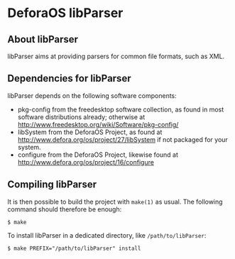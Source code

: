 DeforaOS libParser
==================

About libParser
---------------

libParser aims at providing parsers for common file formats, such as XML.


Dependencies for libParser
--------------------------

libParser depends on the following software components:
- pkg-config from the freedesktop software collection, as found in most
  software distributions already; otherwise at
  <http://www.freedesktop.org/wiki/Software/pkg-config/>
- libSystem from the DeforaOS Project, as found at
  <http://www.defora.org/os/project/27/libSystem> if not packaged for your
  system.
- configure from the DeforaOS Project, likewise found at
  <http://www.defora.org/os/project/16/configure>


Compiling libParser
---------------------

It is then possible to build the project with `make(1)` as usual. The following
command should therefore be enough:

    $ make

To install libParser in a dedicated directory, like `/path/to/libParser`:

    $ make PREFIX="/path/to/libParser" install

